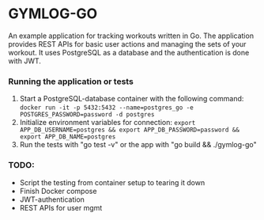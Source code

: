 # GYMLOG-GO
An example application for tracking workouts written in Go. The application provides REST APIs for basic user actions and managing the sets of your workout. It uses PostgreSQL as a database and the authentication is done with JWT.

### Running the application or tests
1. Start a PostgreSQL-database container with the following command: ```docker run -it -p 5432:5432 --name=postgres_go -e POSTGRES_PASSWORD=password -d postgres```
2. Initialize environment variables for connection: ```export APP_DB_USERNAME=postgres && export APP_DB_PASSWORD=password && export APP_DB_NAME=postgres```
3. Run the tests with "go test -v" or the app with "go build && ./gymlog-go"

### TODO:
- Script the testing from container setup to tearing it down
- Finish Docker compose
- JWT-authentication
- REST APIs for user mgmt